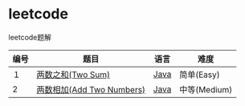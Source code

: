 # leetcode
leetcode题解

|编号|题目|语言|难度|
|---|------------|----|----|
|１|[两数之和(Two Sum)](https://leetcode.com/problems/two-sum/description/)|[Java](https://github.com/Hiccup1/leetcode/blob/master/Java/%E4%B8%A4%E6%95%B0%E4%B9%8B%E5%92%8C(Two%20Sum).java)|简单(Easy)|
|2|[两数相加(Add Two Numbers)](https://leetcode.com/problems/add-two-numbers/description/)|[Java](https://github.com/Hiccup1/leetcode/blob/master/Java/%E4%B8%A4%E6%95%B0%E7%9B%B8%E5%8A%A0(Add%20Two%20Numbers).java)|中等(Medium)|
